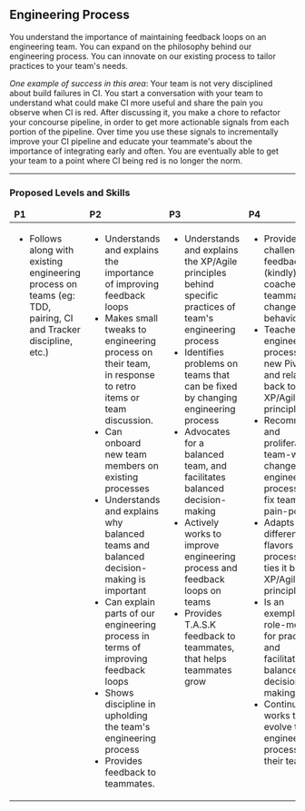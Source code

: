 ## Engineering Process

You understand the importance of maintaining feedback loops on an engineering team. You can expand on the philosophy behind our engineering process. You can innovate on our existing process to tailor practices to your team's needs. 

*One example of success in this area*: Your team is not very disciplined about build failures in CI. You start a conversation with your team to understand what could make CI more useful and share the pain you observe when CI is red. After discussing it, you make a chore to refactor your concourse pipeline, in order to get more actionable signals from each portion of the pipeline. Over time you use these signals to incrementally improve your CI pipeline and educate your teammate's about the importance of integrating early and often. You are eventually able to get your team to a point where CI being red is no longer the norm.


---
### Proposed Levels and Skills

<table>
<tbody>

<thead>
<td><strong>P1</strong></td>
<td><strong>P2</strong></td>
<td><strong>P3</strong></td>
<td><strong>P4</strong></td>
<td><strong>P5</strong></td>

</thead>

<tr>

<!-- P1 -->
<td valign="top"><ul>
  <li>Follows along with existing engineering process on teams (eg: TDD, pairing, CI and Tracker discipline, etc.)</li>
</ul></td>

<!-- P2 -->
<td valign="top"><ul>
  <li>Understands and explains the importance of improving feedback loops</li>

  <li>Makes small tweaks to engineering process on their team, in response to retro items or team discussion.</li>

  <li>Can onboard new team members on existing processes</li>

  <li>Understands and explains why balanced teams and balanced decision-making is important</li>

  <li>Can explain parts of our engineering process in terms of improving feedback loops</li>

  <li>Shows discipline in upholding the team's engineering process</li>

  <li>Provides feedback to teammates.</li>
</ul></td>

<!-- P3 -->
<td valign="top"><ul>
  <li>Understands and explains the XP/Agile principles behind specific practices of team's engineering process</li>

  <li>Identifies problems on teams that can be fixed by changing engineering process</li>

  <li>Advocates for a balanced team, and facilitates balanced decision-making</li>

  <li>Actively works to improve engineering process and feedback loops on teams</li>

  <li>Provides T.A.S.K feedback to teammates, that helps teammates grow</li>
</ul></td>

<!-- P4 -->
<td valign="top"><ul>
  <li>Provides challenging feedback (kindly) and coaches teammates to change their behaviour</li>

  <li>Teaches our engineering process to new Pivots and relates it back to XP/Agile principles</li>

  <li>Recommends and proliferates team-wide changes to engineering process, to fix team pain-points.</li>

  <li>Adapts to different flavors of process and ties it back to XP/Agile principles</li>

  <li>Is an exemplary role-model for practicing and facilitating balanced decision-making</li>

  <li>Continually works to evolve the engineering process on their teams</li>
</ul></td>

<!-- P5 -->
<td valign="top"><ul>
  <li>Innovates on engineering process and evangelizes that change across the org. Follows through by helping relevant and interested teams adopt it successfully</li>
</ul></td>

</tr>
</tbody></table>

